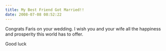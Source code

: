 ```yaml
---
title: My Best Friend Got Married!!
date: 2008-07-08 08:52:22
---
```


Congrats Faris on your wedding. I wish you and your wife all the happiness and prosperity this world has to offer.

Good luck